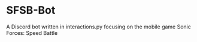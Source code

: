 # SFSB-Bot
A Discord bot written in interactions.py focusing on the mobile game Sonic Forces: Speed Battle
